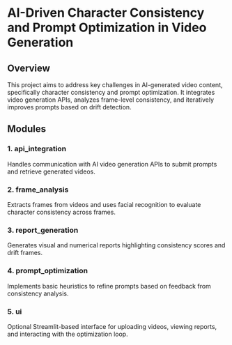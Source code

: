 # AI-Driven Character Consistency and Prompt Optimization in Video Generation

## Overview
This project aims to address key challenges in AI-generated video content, specifically character consistency and prompt optimization. It integrates video generation APIs, analyzes frame-level consistency, and iteratively improves prompts based on drift detection.

## Modules

### 1. api_integration
Handles communication with AI video generation APIs to submit prompts and retrieve generated videos.

### 2. frame_analysis
Extracts frames from videos and uses facial recognition to evaluate character consistency across frames.

### 3. report_generation
Generates visual and numerical reports highlighting consistency scores and drift frames.

### 4. prompt_optimization
Implements basic heuristics to refine prompts based on feedback from consistency analysis.

### 5. ui
Optional Streamlit-based interface for uploading videos, viewing reports, and interacting with the optimization loop.
